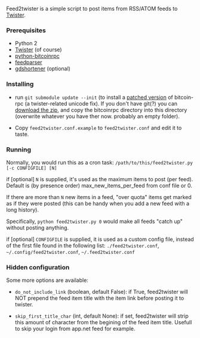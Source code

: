Feed2twister is a simple script to post items from RSS/ATOM feeds to
[Twister](http://twister.net.co).

### Prerequisites

* Python 2
* [Twister](http://twister.net.co/) (of course)
* [python-bitcoinrpc](https://pypi.python.org/pypi/python-bitcoinrpc/)
* [feedparser](https://pypi.python.org/pypi/feedparser/)
* [gdshortener](https://github.com/torre76/gd_shortener/) (optional)

### Installing

 * run `git submodule update --init` (to install a [patched
   version](https://github.com/thedod/python-bitcoinrpc/tree/unicode-fix-for-twister)
   of bitcoin-rpc (a twister-related unicode fix). If you don't have
   git(?) you can [download the
   zip](https://github.com/thedod/python-bitcoinrpc/archive/unicode-fix-for-twister.zip),
   and copy the bitcoinrpc directory into this directory (overwrite
   whatever you have ther now. probably an empty folder).

 * Copy `feed2twister.conf.example` to `feed2twister.conf` and edit it
   to taste.

### Running

Normally, you would run this as a cron task:
`/path/to/this/feed2twister.py [-c CONFIGFILE] [N]`

if [optional] `N` is supplied, it's used as the maximum items to post
(per feed). Default is (by presence order) max_new_items_per_feed from
conf file or 0.

If there are more than `N` new items in a feed, "over quota" items get
marked as if they were posted (this can be handy when you add a new feed
with a long history).

Specifically, `python feed2twister.py 0` would make all feeds "catch up"
without posting anything.

if [optional] `CONFIGFILE` is supplied, it is used as a custom config
file, instead of the first file found in the following list:
`./feed2twister.conf`, `~/.config/feed2twister.conf`,
`~/.feed2twister.conf`


### Hidden configuration

Some more options are available:

* `do_not_include_link` (boolean, default False): if True, feed2twister
  will NOT prepend the feed item title with the item link before posting
  it to twister.

* `skip_first_title_char` (int, default None): if set, feed2twister will
  strip this amount of character from the begining of the feed item
  title. Usefull to skip your login from app.net feed for example.
